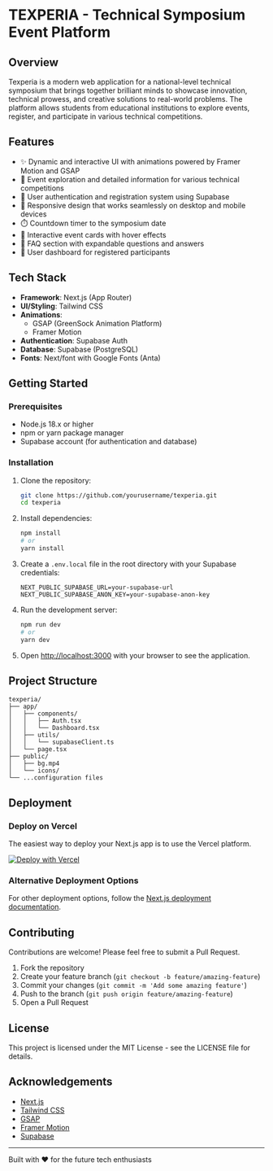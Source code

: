 # TEXPERIA - Technical Symposium Event Platform


## Overview

Texperia is a modern web application for a national-level technical symposium that brings together brilliant minds to showcase innovation, technical prowess, and creative solutions to real-world problems. The platform allows students from educational institutions to explore events, register, and participate in various technical competitions.

## Features

- ✨ Dynamic and interactive UI with animations powered by Framer Motion and GSAP
- 🚀 Event exploration and detailed information for various technical competitions
- 🔐 User authentication and registration system using Supabase
- 📱 Responsive design that works seamlessly on desktop and mobile devices
- ⏱️ Countdown timer to the symposium date
- 🎯 Interactive event cards with hover effects
- 📝 FAQ section with expandable questions and answers
- 👥 User dashboard for registered participants

## Tech Stack

- **Framework**: Next.js (App Router)
- **UI/Styling**: Tailwind CSS
- **Animations**: 
  - GSAP (GreenSock Animation Platform)
  - Framer Motion
- **Authentication**: Supabase Auth
- **Database**: Supabase (PostgreSQL)
- **Fonts**: Next/font with Google Fonts (Anta)

## Getting Started

### Prerequisites

- Node.js 18.x or higher
- npm or yarn package manager
- Supabase account (for authentication and database)

### Installation

1. Clone the repository:
   ```bash
   git clone https://github.com/yourusername/texperia.git
   cd texperia
   ```

2. Install dependencies:
   ```bash
   npm install
   # or
   yarn install
   ```

3. Create a `.env.local` file in the root directory with your Supabase credentials:
   ```
   NEXT_PUBLIC_SUPABASE_URL=your-supabase-url
   NEXT_PUBLIC_SUPABASE_ANON_KEY=your-supabase-anon-key
   ```

4. Run the development server:
   ```bash
   npm run dev
   # or
   yarn dev
   ```

5. Open [http://localhost:3000](http://localhost:3000) with your browser to see the application.

## Project Structure

```
texperia/
├── app/
│   ├── components/
│   │   ├── Auth.tsx
│   │   └── Dashboard.tsx
│   ├── utils/
│   │   └── supabaseClient.ts
│   └── page.tsx
├── public/
│   ├── bg.mp4
│   └── icons/
└── ...configuration files
```

## Deployment

### Deploy on Vercel

The easiest way to deploy your Next.js app is to use the Vercel platform.

[![Deploy with Vercel](https://vercel.com/button)](https://vercel.com/new/git/external?repository-url=https://github.com/yourusername/texperia)

### Alternative Deployment Options

For other deployment options, follow the [Next.js deployment documentation](https://nextjs.org/docs/deployment).

## Contributing

Contributions are welcome! Please feel free to submit a Pull Request.

1. Fork the repository
2. Create your feature branch (`git checkout -b feature/amazing-feature`)
3. Commit your changes (`git commit -m 'Add some amazing feature'`)
4. Push to the branch (`git push origin feature/amazing-feature`)
5. Open a Pull Request

## License

This project is licensed under the MIT License - see the LICENSE file for details.

## Acknowledgements

- [Next.js](https://nextjs.org/)
- [Tailwind CSS](https://tailwindcss.com/)
- [GSAP](https://greensock.com/gsap/)
- [Framer Motion](https://www.framer.com/motion/)
- [Supabase](https://supabase.io/)

---

Built with ❤️ for the future tech enthusiasts
